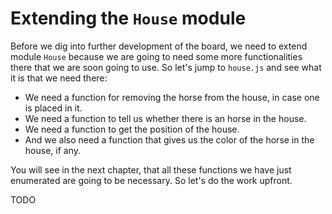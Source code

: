 # Extending the `House` module

Before we dig into further development of the board, we need to extend module `House` because we are going to need some more functionalities there that we are soon going to use. So let's jump to `house.js` and see what it is that we need there:

- We need a function for removing the horse from the house, in case one is placed in it.
- We need a function to tell us whether there is an horse in the house.
- We need a function to get the position of the house.
- And we also need a function that gives us the color of the horse in the house, if any.

You will see in the next chapter, that all these functions we have just enumerated are going to be necessary. So let's do the work upfront.

TODO
